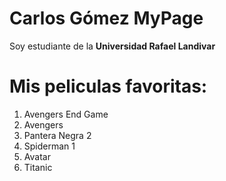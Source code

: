 # Carlos Gómez MyPage
 Soy estudiante de la **Universidad Rafael Landivar**

# Mis peliculas favoritas:
1. Avengers End Game
2. Avengers
3. Pantera Negra 2
4. Spiderman 1
5. Avatar
6. Titanic
